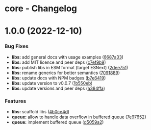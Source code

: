 # core - Changelog

# 1.0.0 (2022-12-10)


### Bug Fixes

* **libs:** add general docs with usage examples ([6687a33](https://github.com/gund/pooley/commit/6687a332c026562e9fbadce5643c1ef1b5c5c230))
* **libs:** add MIT licence and peer deps ([c7ef9b9](https://github.com/gund/pooley/commit/c7ef9b94276ba59ec49e8db25e33635d45e37048))
* **libs:** publish libs in ESM format (target ESNext) ([2dee751](https://github.com/gund/pooley/commit/2dee751ee69870177020fc90088b0b8c5ee79431))
* **libs:** rename generics for better semantics ([7091889](https://github.com/gund/pooley/commit/7091889ba95b141dedf6308716061259da00bead))
* **libs:** update docs with NPM badges ([b7e6419](https://github.com/gund/pooley/commit/b7e6419de3003187816c523e4bb62b85479c2d2a))
* **libs:** update version to v0.0.7 ([1b550eb](https://github.com/gund/pooley/commit/1b550ebe810a77640e5dc2c030ef9cc404d5b147))
* **libs:** update versions and peer deps ([a384ffa](https://github.com/gund/pooley/commit/a384ffa33dc84a54d8c3132431249d5c85790279))


### Features

* **libs:** scaffold libs ([4b0ce4d](https://github.com/gund/pooley/commit/4b0ce4d838714d54ba80a0c5bcad1dbfeceaa80a))
* **queue:** allow to handle data overflow in buffered queue ([7e97652](https://github.com/gund/pooley/commit/7e976524aeebc8109e1fb78517716c39ac1afb7b))
* **queue:** implement buffered queue ([d5059a2](https://github.com/gund/pooley/commit/d5059a28a6d09cd235bad984ed1d292ef868717a))
